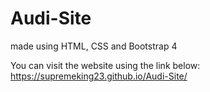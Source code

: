 # Audi-Site
made using HTML, CSS and Bootstrap 4

You can visit the website using the link below:
https://supremeking23.github.io/Audi-Site/
